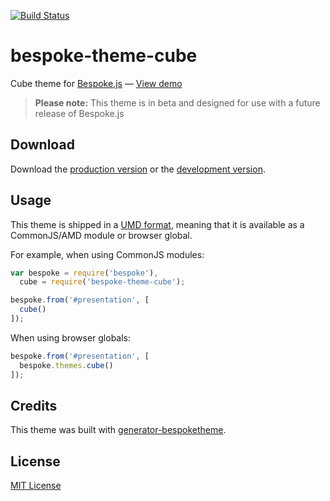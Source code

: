 [![Build Status](https://secure.travis-ci.org/markdalgleish/bespoke-theme-cube.png?branch=master)](https://travis-ci.org/markdalgleish/bespoke-theme-cube)

# bespoke-theme-cube

Cube theme for [Bespoke.js](http://markdalgleish.com/projects/bespoke.js) &mdash; [View demo](https://markdalgleish.github.io/bespoke-theme-cube/)

> **Please note:** This theme is in beta and designed for use with a future release of Bespoke.js

## Download

Download the [production version][min] or the [development version][max].

[min]: https://raw.github.com/markdalgleish/bespoke-theme-cube/master/dist/bespoke-theme-cube.min.js
[max]: https://raw.github.com/markdalgleish/bespoke-theme-cube/master/dist/bespoke-theme-cube.js

## Usage

This theme is shipped in a [UMD format](https://github.com/umdjs/umd), meaning that it is available as a CommonJS/AMD module or browser global.

For example, when using CommonJS modules:

```js
var bespoke = require('bespoke'),
  cube = require('bespoke-theme-cube');

bespoke.from('#presentation', [
  cube()
]);
```

When using browser globals:

```js
bespoke.from('#presentation', [
  bespoke.themes.cube()
]);
```

## Credits

This theme was built with [generator-bespoketheme](https://github.com/markdalgleish/generator-bespoketheme).

## License

[MIT License](http://en.wikipedia.org/wiki/MIT_License)
